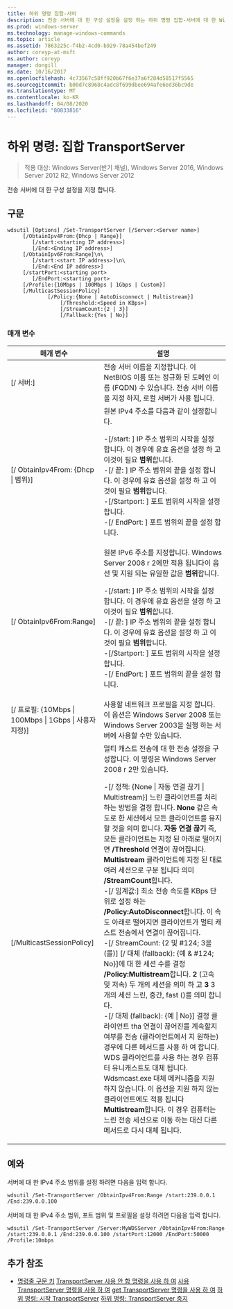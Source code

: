 ```yaml
---
title: 하위 명령 집합-서버
description: 전송 서버에 대 한 구성 설정을 설정 하는 하위 명령 집합-서버에 대 한 Windows 명령 항목입니다.
ms.prod: windows-server
ms.technology: manage-windows-commands
ms.topic: article
ms.assetid: 7863225c-f4b2-4cd0-b929-78a454bef249
author: coreyp-at-msft
ms.author: coreyp
manager: dongill
ms.date: 10/16/2017
ms.openlocfilehash: 4c73567c58ff920b67f6e37a6f284d58517f5565
ms.sourcegitcommit: b00d7c8968c4adc8f699dbee694afe6ed36bc9de
ms.translationtype: MT
ms.contentlocale: ko-KR
ms.lasthandoff: 04/08/2020
ms.locfileid: "80833816"
---
```

# <a name="subcommand-set-transportserver"></a>하위 명령: 집합 TransportServer

>적용 대상: Windows Server(반기 채널), Windows Server 2016, Windows Server 2012 R2, Windows Server 2012

전송 서버에 대 한 구성 설정을 지정 합니다.

## <a name="syntax"></a>구문
```
wdsutil [Options] /Set-TransportServer [/Server:<Server name>]
     [/ObtainIpv4From:{Dhcp | Range}]
        [/start:<starting IP address>]
        [/End:<Ending IP address>]
     [/ObtainIpv6From:Range]\n\
        [/start:<start IP address>]\n\
        [/End:<End IP address>]      
     [/startPort:<starting port>
        [/EndPort:<starting port>
     [/Profile:{10Mbps | 100Mbps | 1Gbps | Custom}]    
     [/MulticastSessionPolicy]
             [/Policy:{None | AutoDisconnect | Multistream}]
                 [/Threshold:<Speed in KBps>]
                 [/StreamCount:{2 | 3}]
                 [/Fallback:{Yes | No}]
```
### <a name="parameters"></a>매개 변수
|매개 변수|설명|
|-------|--------|
|[/ 서버:<Server name>]|전송 서버 이름을 지정합니다. 이 NetBIOS 이름 또는 정규화 된 도메인 이름 (FQDN) 수 있습니다. 전송 서버 이름을 지정 하지, 로컬 서버가 사용 됩니다.|
|[/ ObtainIpv4From: {Dhcp &#124; 범위}]|원본 IPv4 주소를 다음과 같이 설정합니다.<p>-[/start: <IP address>] IP 주소 범위의 시작을 설정 합니다. 이 경우에 유효 옵션을 설정 하 고 이것이 필요 **범위**합니다.<br />-[/ 끝: <IP address>] IP 주소 범위의 끝을 설정 합니다. 이 경우에 유효 옵션을 설정 하 고 이것이 필요 **범위**합니다.<br />-[/Startport: <port>] 포트 범위의 시작을 설정 합니다.<br />-[/ EndPort: <port>] 포트 범위의 끝을 설정 합니다.|
|[/ ObtainIpv6From:Range]|원본 IPv6 주소를 지정합니다. Windows Server 2008 r 2에만 적용 됩니다이 옵션 및 지원 되는 유일한 값은 **범위**합니다.<p>-[/start: <IP address>] IP 주소 범위의 시작을 설정 합니다. 이 경우에 유효 옵션을 설정 하 고 이것이 필요 **범위**합니다.<br />-[/ 끝: <IP address>] IP 주소 범위의 끝을 설정 합니다. 이 경우에 유효 옵션을 설정 하 고 이것이 필요 **범위**합니다.<br />-[/Startport: <port>] 포트 범위의 시작을 설정 합니다.<br />-[/ EndPort: <port>] 포트 범위의 끝을 설정 합니다.|
|[/ 프로필: {10Mbps &#124; 100Mbps &#124; 1Gbps &#124; 사용자 지정}]|사용할 네트워크 프로필을 지정 합니다. 이 옵션은 Windows Server 2008 또는 Windows Server 2003을 실행 하는 서버에 사용할 수만 있습니다.|
|[/MulticastSessionPolicy]|멀티 캐스트 전송에 대 한 전송 설정을 구성합니다. 이 명령은 Windows Server 2008 r 2만 있습니다.<p>-[/ 정책: {None &#124; 자동 연결 끊기 &#124; Multistream}] 느린 클라이언트를 처리 하는 방법을 결정 합니다. **None** 같은 속도로 한 세션에서 모든 클라이언트를 유지할 것을 의미 합니다. **자동 연결 끊기** 즉, 모든 클라이언트는 지정 된 아래로 떨어지면 **/Threshold** 연결이 끊어집니다. **Multistream** 클라이언트에 지정 된 대로 여러 세션으로 구분 됩니다 의미 **/StreamCount**합니다.<br />-[/ 임계값:<Speed in KBps>] 최소 전송 속도를 KBps 단위로 설정 하는 **/Policy:AutoDisconnect**합니다. 이 속도 아래로 떨어지면 클라이언트가 멀티 캐스트 전송에서 연결이 끊어집니다.<br />-[/ StreamCount: {2 및 #124; 3을 (를)] [/ 대체 (fallback): {예 & #124; No}]에 대 한 세션 수를 결정 **/Policy:Multistream**합니다. **2** (고속 및 저속) 두 개의 세션을 의미 하 고 **3** 3 개의 세션 느린, 중간, fast ()를 의미 합니다.<br />-[/ 대체 (fallback): {예 &#124; No}] 결정 클라이언트 tha 연결이 끊어진를 계속할지 여부를 전송 (클라이언트에서 지 원하는) 경우에 다른 메서드를 사용 하 여 합니다. WDS 클라이언트를 사용 하는 경우 컴퓨터 유니캐스트도 대체 됩니다. Wdsmcast.exe 대체 메커니즘을 지원 하지 않습니다. 이 옵션을 지원 하지 않는 클라이언트에도 적용 됩니다 **Multistream**합니다. 이 경우 컴퓨터는 느린 전송 세션으로 이동 하는 대신 다른 메서드로 다시 대체 됩니다.|
## <a name="examples"></a><a name=BKMK_examples></a>예와
서버에 대 한 IPv4 주소 범위를 설정 하려면 다음을 입력 합니다.
```
wdsutil /Set-TransportServer /ObtainIpv4From:Range /start:239.0.0.1 /End:239.0.0.100
```
서버에 대 한 IPv4 주소 범위, 포트 범위 및 프로필을 설정 하려면 다음을 입력 합니다.
```
wdsutil /Set-TransportServer /Server:MyWDSServer /ObtainIpv4From:Range /start:239.0.0.1 /End:239.0.0.100 /startPort:12000 /EndPort:50000 /Profile:10mbps
```
## <a name="additional-references"></a>추가 참조
- [명령줄 구문 키](command-line-syntax-key.md)
[TransportServer 사용 안 함 명령을 사용 하 여](using-the-disable-transportserver-command.md)
[사용 TransportServer 명령을 사용 하 여](using-the-enable-transportserver-command.md)
[get TransportServer 명령을 사용 하 여](using-the-get-transportserver-command.md)
[하위 명령: 시작 TransportServer](subcommand-start-transportserver.md)
[하위 명령: TransportServer 중지](subcommand-stop-transportserver.md)
